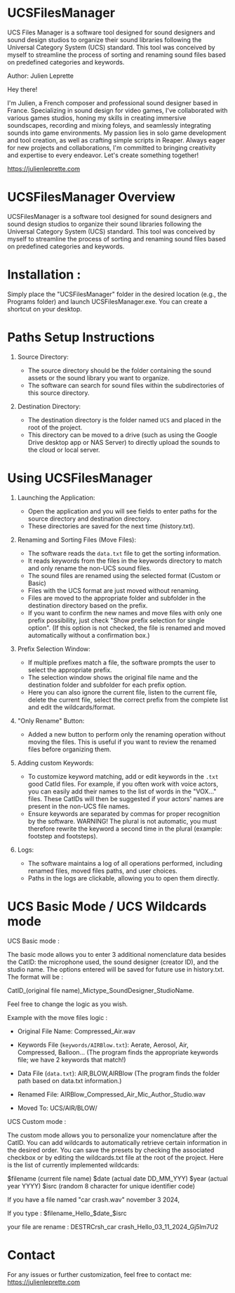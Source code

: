 # UCSFilesManager
UCS Files Manager is a software tool designed for sound designers and sound design studios to organize their sound libraries following the Universal Category System (UCS) standard. This tool was conceived by myself to streamline the process of sorting and renaming sound files based on predefined categories and keywords.

Author: Julien Leprette


Hey there! 

I'm Julien, a French composer and professional sound designer based in France. 
Specializing in sound design for video games, I've collaborated with various games studios, 
honing my skills in creating immersive soundscapes, recording and mixing foleys, and seamlessly integrating 
sounds into game environments. My passion lies in solo game development and tool creation, 
as well as crafting simple scripts in Reaper. Always eager for new projects and collaborations, 
I'm committed to bringing creativity and expertise to every endeavor. Let's create something together!

https://julienleprette.com

UCSFilesManager Overview
========================

UCSFilesManager is a software tool designed for sound designers and sound design studios to organize their sound libraries 
following the Universal Category System (UCS) standard. This tool was conceived by myself to streamline the process of 
sorting and renaming sound files based on predefined categories and keywords.

Installation :
==============

Simply place the "UCSFilesManager" folder in the desired location (e.g., the Programs folder) 
and launch UCSFilesManager.exe. You can create a shortcut on your desktop.


Paths Setup Instructions
========================

1. Source Directory:
   - The source directory should be the folder containing the sound assets or the sound library you want to organize.
   - The software can search for sound files within the subdirectories of this source directory.

2. Destination Directory:
   - The destination directory is the folder named `UCS` and placed in the root of the project.
   - This directory can be moved to a drive (such as using the Google Drive desktop app or NAS Server) to directly upload the sounds to the cloud 
     or local server.

Using UCSFilesManager
=====================

1. Launching the Application:
   - Open the application and you will see fields to enter paths for the source directory and destination directory.
   - These directories are saved for the next time (history.txt).

2. Renaming and Sorting Files (Move Files):
   - The software reads the `data.txt` file to get the sorting information.
   - It reads keywords from the files in the keywords directory to match and only rename the non-UCS sound files.
   - The sound files are renamed using the selected format (Custom or Basic)
   - Files with the UCS format are just moved without renaming.
   - Files are moved to the appropriate folder and subfolder in the destination directory based on the prefix.
   - If you want to confirm the new names and move files with only one prefix possibility, just check "Show prefix selection for single option". 
     (If this option is not checked, the file is renamed and moved automatically without a confirmation box.)

3. Prefix Selection Window:
   - If multiple prefixes match a file, the software prompts the user to select the appropriate prefix.
   - The selection window shows the original file name and the destination folder and subfolder for each prefix option.
   - Here you can also ignore the current file, listen to the current file, delete the current file, select the correct prefix from the complete 
     list and edit the wildcards/format.

4. "Only Rename" Button:
   - Added a new button to perform only the renaming operation without moving the files. This is useful if you want to review the renamed files 
     before organizing them.

5. Adding custom Keywords:
   - To customize keyword matching, add or edit keywords in the `.txt` good CatId files.
     For example, if you often work with voice actors, you can easily add their names to the list of words in the "VOX..." files. 
     These CatIDs will then be suggested if your actors' names are present in the non-UCS file names.
   - Ensure keywords are separated by commas for proper recognition by the software.
     WARNING! The plural is not automatic, you must therefore rewrite the keyword a second time in the plural (example: footstep and footsteps).

6. Logs:
   - The software maintains a log of all operations performed, including renamed files, moved files paths, and user choices. 
   - Paths in the logs are clickable, allowing you to open them directly.

UCS Basic Mode / UCS Wildcards mode
===================================


UCS Basic mode :

The basic mode allows you to enter 3 additional nomenclature data besides the CatID: the microphone used, the sound designer (creator ID), 
and the studio name. The options entered will be saved for future use in history.txt. The format will be :

 CatID_(original file name)_Mictype_SoundDesigner_StudioName. 

Feel free to change the logic as you wish.

Example with the move files logic :

- Original File Name:
  Compressed_Air.wav

- Keywords File (`keywords/AIRBlow.txt`):
  Aerate, Aerosol, Air, Compressed, Balloon...
 (The program finds the appropriate keywords file; we have 2 keywords that match!)

- Data File (`data.txt`):
  AIR,BLOW,AIRBlow
  (The program finds the folder path based on data.txt information.)

- Renamed File:
  AIRBlow_Compressed_Air_Mic_Author_Studio.wav

- Moved To:
  UCS/AIR/BLOW/




UCS Custom mode :

The custom mode allows you to personalize your nomenclature after the CatID. You can add wildcards to automatically 
retrieve certain information in the desired order. You can save the presets by checking the associated checkbox or by 
editing the wildcards.txt file at the root of the project. Here is the list of currently implemented wildcards:

$filename (current file name)
$date     (actual date DD_MM_YYY)
$year     (actual year YYYY)
$isrc     (random 8 character for unique identifier code)

If you have a file named "car crash.wav" november 3 2024,

If you type : $filename_Hello_$date_$isrc

your file are rename : DESTRCrsh_car crash_Hello_03_11_2024_Gj5lm7U2


Contact
=======

For any issues or further customization, feel free to contact me: https://julienleprette.com
